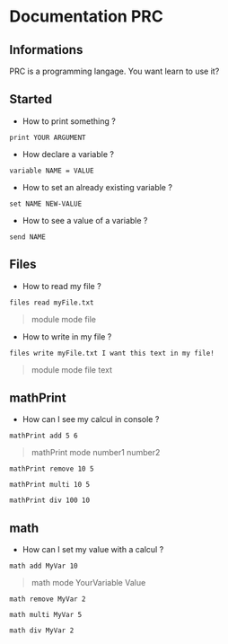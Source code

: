 # Documentation PRC


## Informations

PRC is a programming langage.
You want learn to use it?


## Started

* How to print something ?

`print YOUR ARGUMENT`



* How declare a variable ?

`variable NAME = VALUE`



* How to set an already existing variable ?

`set NAME NEW-VALUE`



* How to see a value of a variable ?

`send NAME`



## Files

* How to read my file ?

`files read myFile.txt`

>module mode file



* How to write in my file ?

`files write myFile.txt I want this text in my file!`

>module mode file text



## mathPrint

* How can I see my calcul in console ?

`mathPrint add 5 6`

>mathPrint mode number1 number2


`mathPrint remove 10 5`

`mathPrint multi 10 5`

`mathPrint div 100 10`



## math

* How can I set my value with a calcul ?

`math add MyVar 10`

>math mode YourVariable Value



`math remove MyVar 2`

`math multi MyVar 5`

`math div MyVar 2`